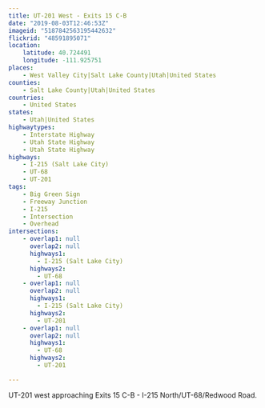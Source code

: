 ```yaml
---
title: UT-201 West - Exits 15 C-B
date: "2019-08-03T12:46:53Z"
imageid: "5187842563195442632"
flickrid: "48591895071"
location:
    latitude: 40.724491
    longitude: -111.925751
places:
    - West Valley City|Salt Lake County|Utah|United States
counties:
    - Salt Lake County|Utah|United States
countries:
    - United States
states:
    - Utah|United States
highwaytypes:
    - Interstate Highway
    - Utah State Highway
    - Utah State Highway
highways:
    - I-215 (Salt Lake City)
    - UT-68
    - UT-201
tags:
    - Big Green Sign
    - Freeway Junction
    - I-215
    - Intersection
    - Overhead
intersections:
    - overlap1: null
      overlap2: null
      highways1:
        - I-215 (Salt Lake City)
      highways2:
        - UT-68
    - overlap1: null
      overlap2: null
      highways1:
        - I-215 (Salt Lake City)
      highways2:
        - UT-201
    - overlap1: null
      overlap2: null
      highways1:
        - UT-68
      highways2:
        - UT-201

---
```

UT-201 west approaching Exits 15 C-B - I-215 North/UT-68/Redwood Road.